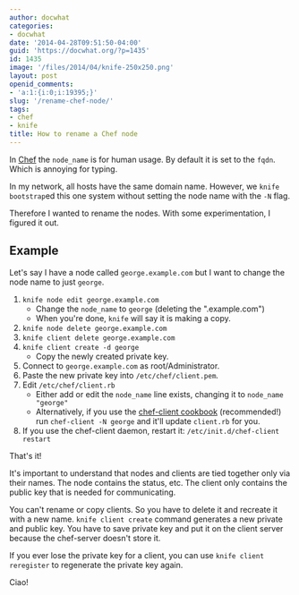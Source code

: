 ```yaml
---
author: docwhat
categories:
- docwhat
date: '2014-04-28T09:51:50-04:00'
guid: 'https://docwhat.org/?p=1435'
id: 1435
image: '/files/2014/04/knife-250x250.png'
layout: post
openid_comments:
- 'a:1:{i:0;i:19395;}'
slug: '/rename-chef-node/'
tags:
- chef
- knife
title: How to rename a Chef node
---
```


In [Chef](http://getchef.com) the `node_name` is for human usage. By
default it is set to the `fqdn`. Which is annoying for typing.

In my network, all hosts have the same domain name. However, we
`knife bootstrap`ed this one system without setting the node name
with the `-N` flag.

Therefore I wanted to rename the nodes. With some experimentation, I
figured it out.

Example
-------

Let's say I have a node called `george.example.com` but I want to
change the node name to just `george`.

1.  `knife node edit george.example.com`
    -   Change the `node_name` to `george` (deleting the
        ".example.com")
    -   When you're done, `knife` will say it is making a copy.
2.  `knife node delete george.example.com`
3.  `knife client delete george.example.com`
4.  `knife client create -d george`
    -   Copy the newly created private key.
5.  Connect to `george.example.com` as root/Administrator.
6.  Paste the new private key into `/etc/chef/client.pem`.
7.  Edit `/etc/chef/client.rb`
    -   Either add or edit the `node_name` line exists, changing it
        to `node_name "george"`
    -   Alternatively, if you use the [chef-client
        cookbook](https://github.com/opscode-cookbooks/chef-client)
        (recommended!) run `chef-client -N george` and it'll update
        `client.rb` for you.
8.  If you use the chef-client daemon, restart it:
    `/etc/init.d/chef-client restart`

That's it!

It's important to understand that nodes and clients are tied
together only via their names. The node contains the status, etc.
The client only contains the public key that is needed for
communicating.

You can't rename or copy clients. So you have to delete it and
recreate it with a new name. `knife client create` command generates
a new private and public key. You have to save private key and put
it on the client server because the chef-server doesn't store it.

If you ever lose the private key for a client, you can use
`knife client reregister` to regenerate the private key again.

Ciao!
